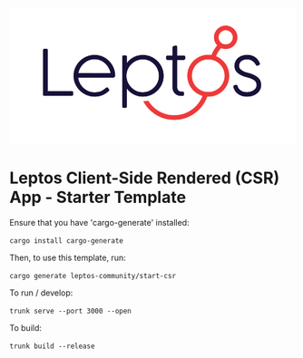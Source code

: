 <picture>
    <source srcset="https://raw.githubusercontent.com/leptos-rs/leptos/main/docs/logos/Leptos_logo_Solid_White.svg" media="(prefers-color-scheme: dark)">
    <img src="https://raw.githubusercontent.com/leptos-rs/leptos/main/docs/logos/Leptos_logo_RGB.svg" alt="Leptos Logo">
</picture>

# Leptos Client-Side Rendered (CSR) App - Starter Template

Ensure that you have 'cargo-generate' installed:

`cargo install cargo-generate`


Then, to use this template, run:

`cargo generate leptos-community/start-csr`


To run / develop:

`trunk serve --port 3000 --open`


To build:

`trunk build --release`

